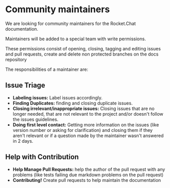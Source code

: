 # Community maintainers

We are looking for community maintainers for the Rocket.Chat documentation.

Maintainers will be added to a special team with write permissions.

These permissions consist of opening, closing, tagging and editing issues and pull requests, create and delete non protected branches on the docs repository

The responsibilities of a maintainer are:

## Issue Triage

- **Labeling issues:** Label issues accordingly.
- **Finding Duplicates:** finding and closing duplicate issues.
- **Closing irrelevant/inappropriate issues:** Closing issues that are no longer needed, that are not relevant to the project and/or doesn't follow the issues guidelines.
- **Doing first level contact:** Getting more information on the issues (like version number or asking for clarification) and closing them if they aren't relevant or if a question made by the maintainer wasn't answered in 2 days.

## Help with Contribution

- **Help Manage Pull Requests:** help the author of the pull request with any problems (like tests failing due markdown problems on the pull request)
- **Contributing!** Create pull requests to help maintain the documentation
